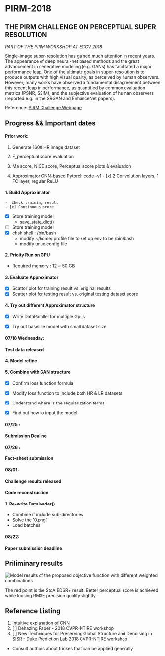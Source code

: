 # PIRM-2018

## THE PIRM CHALLENGE ON PERCEPTUAL SUPER RESOLUTION

*PART OF THE PIRM WORKSHOP AT ECCV 2018* 

Single-image super-resolution has gained much attention in recent years. The appearance of deep neural-net based methods and the great advancement in generative modeling (e.g. GANs) has facilitated a major performance leap. One of the ultimate goals in super-resolution is to produce outputs with high visual quality, as perceived by human observers. However, many works have observed a fundamental disagreement between this recent leap in performance, as quantified by common evaluation metrics (PSNR, SSIM), and the subjective evaluation of human observers (reported e.g. in the SRGAN and EnhanceNet papers).

Reference:
[PIRM Challenge Webpage](https://www.pirm2018.org/PIRM-SR.html)



## Progress && Important dates

#### Prior work: 
  1. Generate 1600 HR image dataset 

  2. F_perceptual score evaluation 
    
  3. Ma score, NIQE score, Perceptual score plots & evaluation 
   
  4. Approximator CNN-based Pytorch code -v1
    - [x] 2 Convolution layers, 1 FC layer, regular ReLU 
  
  
#### 1. Build Approximator 
    -  Check training result 
    - [x] Continuous score 
  - [x] Store training model
    - save_state_dict()
  - [ ] Store training model
  - [x] chsh shell : /bin/bash 
    - modify ~/home/.profile file to set up env to be /bin/bash 
    - modify tmux.config file 

#### 2. Prioity Run on GPU
  - Required memory : 12 ~ 50 GB
  
#### 3. Evaluate Approximator
  - [x] Scattor plot for training result vs. original results 
  - [x] Scatter plot for testing result vs. original testing dataset score 

#### 4. Try out different Approximator structure 
  - [x] Write DataParallel for multiple Gpus
  - [x] Try out baseline model with small dataset size 


#### 07/18 Wednesday: 
#### Test data released 

#### 4. Model refine

#### 5. Combine with GAN structure 
  - [x] Confirm loss function formula 
  - [x] Modify loss function to include both HR & LR datasets
  - [x] Understand where is the regularization terms
  - [x] Find out how to input the model 


#### 07/25 :
#### Submission Dealine 


#### 07/26 :
#### Fact-sheet submission   


#### 08/01: 
#### Challenge results released 
#### Code reconstruction 
#### 1. Re-write Dataloader()
  - Combine if include sub-directories
  - Solve the '0.png'
  - Load batches 

#### 08/22: 
#### Paper submission deadline 

## Priliminary results 

![Model results of the proposed objective function with different weighted combinations](https://raw.githubusercontent.com/dearleiii/PIRM-2018-SISR-Challenge/master/result_images/fper_para.png)


The red point is the StoA EDSR+ result. Better perceptual score is achieved while loosing RMSE precision quality slightly.


## Reference Listing
1. [Intuitive explanation of CNN](https://ujjwalkarn.me/2016/08/11/intuitive-explanation-convnets/) 
2. [ ] Dehazing Paper - 2018 CVPR-NTIRE workshop 
3. [ ] New Techniques for Preserving Global Structure and Denoising in SISR - Duke Prediction Lab 2018 CVPR-NTIRE workshop
  - Consult authors about trickes that can be applied generally 
